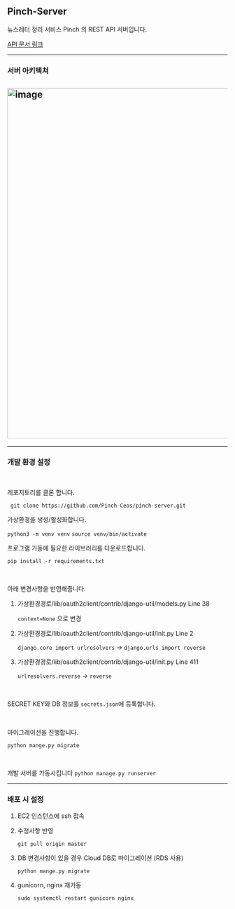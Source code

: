 ## Pinch-Server

뉴스레터 정리 서비스 Pinch 의 REST API 서버입니다.
<br>

[API 문서 링크](https://documenter.getpostman.com/view/15189759/Tzm9huBY)

---

### 서버 아키텍쳐

## <img width="800" alt="image" src="https://user-images.githubusercontent.com/57395765/128636481-768a5d08-fd5c-41cb-91ef-f228f9708e1b.png">

---

### 개발 환경 설정

<br>

레포지토리를 클론 합니다.

` git clone https://github.com/Pinch-Ceos/pinch-server.git`

가상환경을 생성/활성화합니다.

`python3 -m venv venv`
`source venv/bin/activate`

프로그램 가동에 필요한 라이브러리를 다운로드합니다.

`pip install -r requirements.txt`

<br>

아래 변경사항을 반영해줍니다.

1. 가상환경경로/lib/oauth2client/contrib/django-util/models.py Line 38

   `context=None` 으로 변경

2. 가상환경경로/lib/oauth2client/contrib/django-util/init.py Line 2

   `django.core import urlresolvers` -> `django.urls import reverse`

3. 가상환경경로/lib/oauth2client/contrib/django-util/init.py Line 411

   `urlresolvers.reverse` -> `reverse`

<br>

SECRET KEY와 DB 정보를 `secrets.json`에 등록합니다.

<br>

마이그레이션을 진행합니다.

`python mange.py migrate`

<br>

개발 서버를 가동시킵니다
`python manage.py runserver`

---

### 배포 시 설정

1. EC2 인스턴스에 ssh 접속

2. 수정사항 반영

   `git pull origin master`

3. DB 변경사항이 있을 경우 Cloud DB로 마이그레이션 (RDS 사용)

   `python mange.py migrate`

4. gunicorn, nginx 재가동

   `sudo systemctl restart gunicorn nginx`
